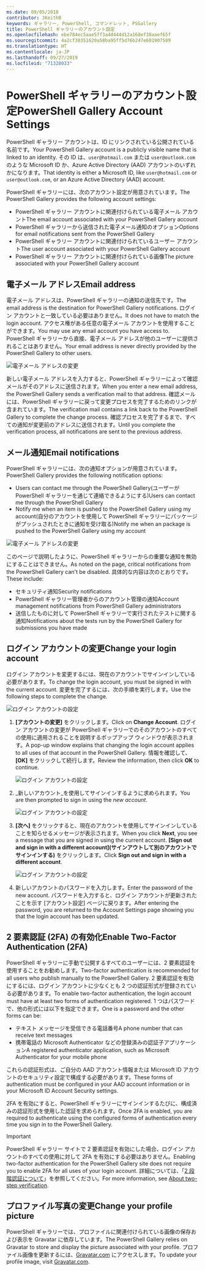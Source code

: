 ```yaml
---
ms.date: 09/05/2018
contributor: JKeithB
keywords: ギャラリー, PowerShell, コマンドレット, PSGallery
title: PowerShell ギャラリーのアカウント設定
ms.openlocfilehash: ebe784ec5aae5ff3a4d444d12a168ef38aaef65f
ms.sourcegitcommit: 4a2cf30351620a58ba95ff5d76b247e601907589
ms.translationtype: HT
ms.contentlocale: ja-JP
ms.lasthandoff: 09/27/2019
ms.locfileid: "71328033"
---
```

# <a name="powershell-gallery-account-settings"></a><span data-ttu-id="39fab-103">PowerShell ギャラリーのアカウント設定</span><span class="sxs-lookup"><span data-stu-id="39fab-103">PowerShell Gallery Account Settings</span></span>

<span data-ttu-id="39fab-104">PowerShell ギャラリー アカウントは、ID にリンクされている公開されている名前です。</span><span class="sxs-lookup"><span data-stu-id="39fab-104">Your PowerShell Gallery account is a publicly visible name that is linked to an identity.</span></span> <span data-ttu-id="39fab-105">その ID は、`user@hotmail.com` または `user@outlook.com` のような Microsoft ID か、Azure Active Directory (AAD) アカウントのいずれかになります。</span><span class="sxs-lookup"><span data-stu-id="39fab-105">That identity is either a Microsoft ID, like `user@hotmail.com` or `user@outlook.com`, or an Azure Active Directory (AAD) account.</span></span>

<span data-ttu-id="39fab-106">PowerShell ギャラリーには、次のアカウント設定が用意されています。</span><span class="sxs-lookup"><span data-stu-id="39fab-106">The PowerShell Gallery provides the following account settings:</span></span>

- <span data-ttu-id="39fab-107">PowerShell ギャラリー アカウントに関連付けられている電子メール アカウント</span><span class="sxs-lookup"><span data-stu-id="39fab-107">The email account associated with your PowerShell Gallery account</span></span>
- <span data-ttu-id="39fab-108">PowerShell ギャラリーから送信された電子メール通知のオプション</span><span class="sxs-lookup"><span data-stu-id="39fab-108">Options for email notifications sent from the PowerShell Gallery</span></span>
- <span data-ttu-id="39fab-109">PowerShell ギャラリー アカウントに関連付けられているユーザー アカウント</span><span class="sxs-lookup"><span data-stu-id="39fab-109">The user account associated with your PowerShell Gallery account</span></span>
- <span data-ttu-id="39fab-110">PowerShell ギャラリー アカウントに関連付けられている画像</span><span class="sxs-lookup"><span data-stu-id="39fab-110">The picture associated with your PowerShell Gallery account</span></span>

## <a name="email-address"></a><span data-ttu-id="39fab-111">電子メール アドレス</span><span class="sxs-lookup"><span data-stu-id="39fab-111">Email address</span></span>

<span data-ttu-id="39fab-112">電子メール アドレスは、PowerShell ギャラリーの通知の送信先です。</span><span class="sxs-lookup"><span data-stu-id="39fab-112">The email address is the destination for PowerShell Gallery notifications.</span></span> <span data-ttu-id="39fab-113">ログイン アカウントと一致している必要はありません。</span><span class="sxs-lookup"><span data-stu-id="39fab-113">It does not have to match the login account.</span></span> <span data-ttu-id="39fab-114">アクセス権がある任意の電子メール アカウントを使用することができます。</span><span class="sxs-lookup"><span data-stu-id="39fab-114">You may use any email account you have access to.</span></span> <span data-ttu-id="39fab-115">PowerShell ギャラリーから直接、電子メール アドレスが他のユーザーに提供されることはありません。</span><span class="sxs-lookup"><span data-stu-id="39fab-115">Your email address is never directly provided by the PowerShell Gallery to other users.</span></span>

![電子メール アドレスの変更](../../Images/PSGallery_AcccountEmailAddress.png)

<span data-ttu-id="39fab-117">新しい電子メール アドレスを入力すると、PowerShell ギャラリーによって確認メールがそのアドレスに送信されます。</span><span class="sxs-lookup"><span data-stu-id="39fab-117">When you enter a new email address, the PowerShell Gallery sends a verification mail to that address.</span></span> <span data-ttu-id="39fab-118">確認メールには、PowerShell ギャラリーに戻って変更プロセスを完了するためのリンクが含まれています。</span><span class="sxs-lookup"><span data-stu-id="39fab-118">The verification mail contains a link back to the PowerShell Gallery to complete the change process.</span></span> <span data-ttu-id="39fab-119">確認プロセスを完了するまで、すべての通知が変更前のアドレスに送信されます。</span><span class="sxs-lookup"><span data-stu-id="39fab-119">Until you complete the verification process, all notifications are sent to the previous address.</span></span>

## <a name="email-notifications"></a><span data-ttu-id="39fab-120">メール通知</span><span class="sxs-lookup"><span data-stu-id="39fab-120">Email notifications</span></span>

<span data-ttu-id="39fab-121">PowerShell ギャラリーには、次の通知オプションが用意されています。</span><span class="sxs-lookup"><span data-stu-id="39fab-121">PowerShell Gallery provides the following notification options:</span></span>

- <span data-ttu-id="39fab-122">Users can contact me through the PowerShell Gallery\(ユーザーが PowerShell ギャラリーを通じて連絡できるようにする\)</span><span class="sxs-lookup"><span data-stu-id="39fab-122">Users can contact me through the PowerShell Gallery</span></span>
- <span data-ttu-id="39fab-123">Notify me when an item is pushed to the PowerShell Gallery using my account\(自分のアカウントを使用して PowerShell ギャラリーにパッケージがプッシュされたときに通知を受け取る\)</span><span class="sxs-lookup"><span data-stu-id="39fab-123">Notify me when an package is pushed to the PowerShell Gallery using my account</span></span>

![電子メール アドレスの変更](../../Images/PSGallery_AccountEmailOptions.png)

<span data-ttu-id="39fab-125">このページで説明したように、PowerShell ギャラリーからの重要な通知を無効にすることはできません。</span><span class="sxs-lookup"><span data-stu-id="39fab-125">As noted on the page, critical notifications from the PowerShell Gallery can't be disabled.</span></span>
<span data-ttu-id="39fab-126">具体的な内容は次のとおりです。</span><span class="sxs-lookup"><span data-stu-id="39fab-126">These include:</span></span>

- <span data-ttu-id="39fab-127">セキュリティ通知</span><span class="sxs-lookup"><span data-stu-id="39fab-127">Security notifications</span></span>
- <span data-ttu-id="39fab-128">PowerShell ギャラリー管理者からのアカウント管理の通知</span><span class="sxs-lookup"><span data-stu-id="39fab-128">Account management notifications from PowerShell Gallery administrators</span></span>
- <span data-ttu-id="39fab-129">送信したものに対して PowerShell ギャラリーで実行されたテストに関する通知</span><span class="sxs-lookup"><span data-stu-id="39fab-129">Notifications about the tests run by the PowerShell Gallery for submissions you have made</span></span>

## <a name="change-your-login-account"></a><span data-ttu-id="39fab-130">ログイン アカウントの変更</span><span class="sxs-lookup"><span data-stu-id="39fab-130">Change your login account</span></span>

<span data-ttu-id="39fab-131">ログイン アカウントを変更するには、現在のアカウントでサインインしている必要があります。</span><span class="sxs-lookup"><span data-stu-id="39fab-131">To change the login account, you must be signed in with the current account.</span></span> <span data-ttu-id="39fab-132">変更を完了するには、次の手順を実行します。</span><span class="sxs-lookup"><span data-stu-id="39fab-132">Use the following steps to complete the change.</span></span>

![ログイン アカウントの設定](../../Images/PSGallery_LoginAccountSettings.png)

1. <span data-ttu-id="39fab-134">**[アカウントの変更]** をクリックします。</span><span class="sxs-lookup"><span data-stu-id="39fab-134">Click on **Change Account**.</span></span> <span data-ttu-id="39fab-135">ログイン アカウントの変更が PowerShell ギャラリーでのそのアカウントのすべての使用に適用されることを説明するポップアップ ウィンドウが表示されます。</span><span class="sxs-lookup"><span data-stu-id="39fab-135">A pop-up window explains that changing the login account applies to all uses of that account in the PowerShell Gallery.</span></span> <span data-ttu-id="39fab-136">情報を確認して、 **[OK]** をクリックして続行します。</span><span class="sxs-lookup"><span data-stu-id="39fab-136">Review the information, then click **OK** to continue.</span></span>

   ![ログイン アカウントの設定](../../Images/PSGallery_LoginAccountChange-1.png)

2. <span data-ttu-id="39fab-138">_新しいアカウント_を使用してサインインするように求められます。</span><span class="sxs-lookup"><span data-stu-id="39fab-138">You are then prompted to sign in using the _new account_.</span></span>

   ![ログイン アカウントの設定](../../Images/PSGallery_LoginAccountChange-2.png)

3. <span data-ttu-id="39fab-140">**[次へ]** をクリックすると、現在のアカウントを使用してサインインしていることを知らせるメッセージが表示されます。</span><span class="sxs-lookup"><span data-stu-id="39fab-140">When you click **Next**, you see a message that you are signed in using the current account.</span></span>
   <span data-ttu-id="39fab-141">**[Sign out and sign in with a different account]\(サインアウトして別のアカウントでサインインする\)** をクリックします。</span><span class="sxs-lookup"><span data-stu-id="39fab-141">Click **Sign out and sign in with a different account**.</span></span>

   ![ログイン アカウントの設定](../../Images/PSGallery_LoginAccountChange-3.png)

4. <span data-ttu-id="39fab-143">新しいアカウントのパスワードを入力します。</span><span class="sxs-lookup"><span data-stu-id="39fab-143">Enter the password of the new account.</span></span> <span data-ttu-id="39fab-144">パスワードを入力すると、ログイン アカウントが更新されたことを示す [アカウント設定] ページに戻ります。</span><span class="sxs-lookup"><span data-stu-id="39fab-144">After entering the password, you are returned to the Account Settings page showing you that the login account has been updated.</span></span>


## <a name="enable-two-factor-authentication-2fa"></a><span data-ttu-id="39fab-145">2 要素認証 (2FA) の有効化</span><span class="sxs-lookup"><span data-stu-id="39fab-145">Enable Two-Factor Authentication (2FA)</span></span>

<span data-ttu-id="39fab-146">PowerShell ギャラリーに手動で公開するすべてのユーザーには、2 要素認証を使用することをお勧めします。</span><span class="sxs-lookup"><span data-stu-id="39fab-146">Two-factor authentication is recommended for all users who publish manually to the PowerShell Gallery.</span></span> <span data-ttu-id="39fab-147">2 要素認証を有効にするには、ログイン アカウントに少なくとも 2 つの認証形式が登録されている必要があります。</span><span class="sxs-lookup"><span data-stu-id="39fab-147">To enable two-factor authentication, the login account must have at least two forms of authentication registered.</span></span> <span data-ttu-id="39fab-148">1 つはパスワードで、他の形式には以下を指定できます。</span><span class="sxs-lookup"><span data-stu-id="39fab-148">One is a password and the other forms can be:</span></span>

- <span data-ttu-id="39fab-149">テキスト メッセージを受信できる電話番号</span><span class="sxs-lookup"><span data-stu-id="39fab-149">A phone number that can receive text messages</span></span>
- <span data-ttu-id="39fab-150">携帯電話の Microsoft Authenticator などの登録済みの認証子アプリケーション</span><span class="sxs-lookup"><span data-stu-id="39fab-150">A registered authenticator application, such as Microsoft Authenticator for your mobile phone</span></span>

<span data-ttu-id="39fab-151">これらの認証形式は、ご自分の AAD アカウント情報または Microsoft ID アカウントのセキュリティ設定で構成する必要があります。</span><span class="sxs-lookup"><span data-stu-id="39fab-151">These forms of authentication must be configured in your AAD account information or in your Microsoft ID Account Security settings.</span></span>

<span data-ttu-id="39fab-152">2FA を有効にすると、PowerShell ギャラリーにサインインするたびに、構成済みの認証形式を使用した認証を求められます。</span><span class="sxs-lookup"><span data-stu-id="39fab-152">Once 2FA is enabled, you are required to authenticate using the configured forms of authentication every time you sign in to the PowerShell Gallery.</span></span>

> [!IMPORTANT]
> <span data-ttu-id="39fab-153">PowerShell ギャラリー サイトで 2 要素認証を有効にした場合、ログイン アカウントのすべての使用に対して 2FA を有効にする必要はありません。</span><span class="sxs-lookup"><span data-stu-id="39fab-153">Enabling two-factor authentication for the PowerShell Gallery site does not require you to enable 2FA for all uses of your login account.</span></span> <span data-ttu-id="39fab-154">詳細については、「[2 段階認証について](https://support.microsoft.com/help/12408/microsoft-account-about-two-step-verification)」を参照してください。</span><span class="sxs-lookup"><span data-stu-id="39fab-154">For more information, see [About two-step verification](https://support.microsoft.com/help/12408/microsoft-account-about-two-step-verification).</span></span>

## <a name="change-your-profile-picture"></a><span data-ttu-id="39fab-155">プロファイル写真の変更</span><span class="sxs-lookup"><span data-stu-id="39fab-155">Change your profile picture</span></span>

<span data-ttu-id="39fab-156">PowerShell ギャラリーでは、プロファイルに関連付けられている画像の保存および表示を Gravatar に依存しています。</span><span class="sxs-lookup"><span data-stu-id="39fab-156">The PowerShell Gallery relies on Gravatar to store and display the picture associated with your profile.</span></span> <span data-ttu-id="39fab-157">プロファイル画像を更新するには、[Gravatar.com](http://www.gravatar.com/) にアクセスします。</span><span class="sxs-lookup"><span data-stu-id="39fab-157">To update your profile image, visit [Gravatar.com](http://www.gravatar.com/).</span></span>
